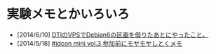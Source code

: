 実験メモとかいろいろ
====================

* [2014/6/10] [DTIのVPSでDebian6の区画を借りたあとにやったこと。](https://github.com/paoneJP/notepad/wiki/20140610-dti_vps_setup_memo)
* [2014/5/18] [#idcon mini vol.3 参加前にモヤモヤしとくメモ](https://github.com/paoneJP/notepad/wiki/20140518-idcon_mini_vol3_memo)
